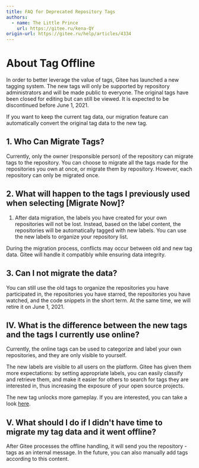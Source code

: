 ```yaml
---
title: FAQ for Deprecated Repository Tags
authors:
  - name: The Little Prince
    url: https://gitee.ru/kena-QY
origin-url: https://gitee.ru/help/articles/4334
---
```


# About Tag Offline

In order to better leverage the value of tags, Gitee has launched a new tagging system. The new tags will only be supported by repository administrators and will be made public to everyone. The original tags have been closed for editing but can still be viewed. It is expected to be discontinued before June 1, 2021.

If you want to keep the current tag data, our migration feature can automatically convert the original tag data to the new tag.

## 1. Who Can Migrate Tags?

Currently, only the owner (responsible person) of the repository can migrate tags to the repository. You can choose to migrate all the tags made for the repositories you own at once, or migrate them by repository. However, each repository can only be migrated once.

## 2. What will happen to the tags I previously used when selecting [Migrate Now]?

1. After data migration, the labels you have created for your own repositories will not be lost. Instead, based on the label content, the repositories will be automatically tagged with new labels. You can use the new labels to organize your repository list.

During the migration process, conflicts may occur between old and new tag data. Gitee will handle it compatibly while ensuring data integrity.

## 3. Can I not migrate the data?

You can still use the old tags to organize the repositories you have participated in, the repositories you have starred, the repositories you have watched, and the code snippets in the short term. At the same time, we will retire it on June 1, 2021.

## IV. What is the difference between the new tags and the tags I currently use online?

Currently, the online tags can be used to categorize and label your own repositories, and they are only visible to yourself.

The new labels are visible to all users on the platform. Gitee has given them more expectations: by setting appropriate labels, you can easily classify and retrieve them, and make it easier for others to search for tags they are interested in, thus increasing the exposure of your open source projects.

The new tag unlocks more gameplay. If you are interested, you can take a look [here](https://gitee.ru/oschina/gitee-open-label).

## V. What should I do if I didn't have time to migrate my tag data and it went offline?

After Gitee processes the offline handling, it will send you the repository - tags as an internal message. In the future, you can also manually add tags according to this content.